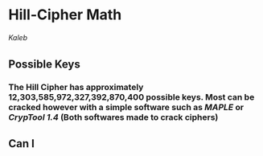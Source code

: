 # Hill-Cipher Math
###### Kaleb

## Possible Keys
### The Hill Cipher has approximately **12,303,585,972,327,392,870,400** possible keys. Most can be cracked however with a simple software such as *MAPLE* or *CrypTool 1.4* (Both softwares made to crack ciphers)

## Can I 
